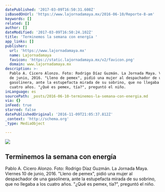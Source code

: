 ```yaml
---
datePublished: '2017-03-09T16:50:31.608Z'
isBasedOnUrl: 'https://www.lajornadamaya.mx/2016-06-10/Reporte-8-am'
keywords: []
related: []
author: []
dateModified: '2017-03-09T16:50:24.102Z'
title: 'Terminemos la semana con energía '
app_links: []
publisher:
  url: 'https://www.lajornadamaya.mx'
  name: Lajornadamaya
  favicon: 'https://static.lajornadamaya.mx/v2/favicon.png'
  domain: www.lajornadamaya.mx
description: >-
  Pablo A. Cicero Alonzo. Foto: Rodrigo Díaz Guzmán. La Jornada Maya. Viernes 10
  de junio, 2016. "Lleno de pemex", pidió una mujer al despachador de una
  gasolinera, ante la estupefacta mirada de su sobrino, que no llegaba a los
  cuatro años. "¿Qué es pemex, tía?", preguntó el niño.
inLanguage: es
sourcePath: _posts/2016-06-10-terminemos-la-semana-con-energia.md
via: {}
inFeed: true
starred: false
datePublishedOriginal: '2016-11-09T21:05:37.812Z'
_context: 'http://schema.org'
_type: MediaObject

---
```

<article style=""><img src="https://s3-us-west-2.amazonaws.com/the-grid-img/p/e90047d490a281a9a800a525a4dd17e7c52dda96.jpg" /><h1>Terminemos la semana con energía </h1><p>Pablo A. Cicero Alonzo. Foto: Rodrigo Díaz Guzmán. La Jornada Maya. Viernes 10 de junio, 2016. "Lleno de pemex", pidió una mujer al despachador de una gasolinera, ante la estupefacta mirada de su sobrino, que no llegaba a los cuatro años. "¿Qué es pemex, tía?", preguntó el niño.</p></article>